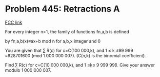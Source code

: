 # Problem 445: Retractions A

[FCC link](https://www.freecodecamp.org/learn/coding-interview-prep/project-euler/problem-445-retractions-a)

For every integer n>1, the family of functions fn,a,b is defined

by fn,a,b(x)≡ax+b mod n for a,b,x integer and 0

You are given that ∑ R(c) for c=C(100 000,k), and 1 ≤ k ≤99 999 ≡628701600 (mod
1 000 000 007). (C(n,k) is the binomial coefficient).

Find ∑ R(c) for c=C(10 000 000,k), and 1 ≤k≤ 9 999 999. Give your answer modulo
1 000 000 007.
